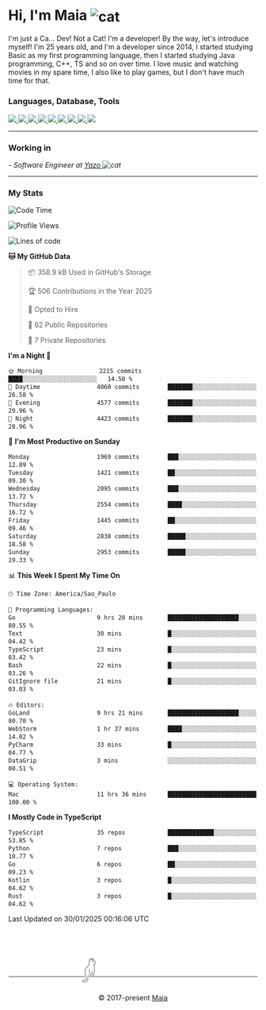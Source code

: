 <h1 align="left">Hi, I'm Maia 
<img src="https://emojis.slackmojis.com/emojis/images/1643509834/36299/black-cat.gif?1643509834" width="50" height="60" align="center"  alt="cat"/>
</h1>

I'm just a Ca... Dev! Not a Cat! I'm a developer! By the way, let's introduce myself!
I'm 25 years old, and I'm a developer since 2014, I started studying Basic as my first programming
language, then I started studying Java programming, C++, TS and so on over time.
I love music and watching movies in my spare time, I also like to play games, but I don't have much time for that.

<h3 align="left">Languages, Database, Tools</h3>
<p>
  <a href="https://www.typescriptlang.org">
    <img src="https://skillicons.dev/icons?i=ts" />
  </a>
  <a href="https://go.dev">
    <img src="https://skillicons.dev/icons?i=go" />
  </a>
  <a href="https://www.python.org">
    <img src="https://skillicons.dev/icons?i=python" />
  </a>
  <a href="https://gradle.org">
    <img src="https://skillicons.dev/icons?i=gradle" />
  </a>
  <a href="https://redis.io">
    <img src="https://skillicons.dev/icons?i=redis" />
  </a>
  <a href="https://www.mongodb.com">
    <img src="https://skillicons.dev/icons?i=mongodb" />
  </a>
  <a href="https://nodejs.org">
    <img src="https://skillicons.dev/icons?i=nodejs" />
  </a>
  <a href="https://www.javascript.com">
    <img src="https://skillicons.dev/icons?i=js" />
  </a>
  <a href="https://www.docker.com">
    <img src="https://skillicons.dev/icons?i=docker" />
  </a>
</p>

<hr/>

<h3>Working in</h3>

<p><em> - Software Engineer at <a href="[https://pdasolucoes.com.br](https://yazo.com.br/)">Yazo
</a><img src="https://media.giphy.com/media/WUlplcMpOCEmTGBtBW/giphy.gif" width="30" alt="cat"> 
</em></p>

<hr/>

### My Stats

<!--START_SECTION:waka-->
![Code Time](http://img.shields.io/badge/Code%20Time-5%2C166%20hrs%203%20mins-blue)

![Profile Views](http://img.shields.io/badge/Profile%20Views-2-blue)

![Lines of code](https://img.shields.io/badge/From%20Hello%20World%20I%27ve%20Written-5.4%20million%20lines%20of%20code-blue)

**🐱 My GitHub Data** 

> 📦 358.9 kB Used in GitHub's Storage 
 > 
> 🏆 506 Contributions in the Year 2025
 > 
> 💼 Opted to Hire
 > 
> 📜 62 Public Repositories 
 > 
> 🔑 7 Private Repositories 
 > 
**I'm a Night 🦉** 

```text
🌞 Morning                2215 commits        ████░░░░░░░░░░░░░░░░░░░░░   14.50 % 
🌆 Daytime                4060 commits        ███████░░░░░░░░░░░░░░░░░░   26.58 % 
🌃 Evening                4577 commits        ███████░░░░░░░░░░░░░░░░░░   29.96 % 
🌙 Night                  4423 commits        ███████░░░░░░░░░░░░░░░░░░   28.96 % 
```
📅 **I'm Most Productive on Sunday** 

```text
Monday                   1969 commits        ███░░░░░░░░░░░░░░░░░░░░░░   12.89 % 
Tuesday                  1421 commits        ██░░░░░░░░░░░░░░░░░░░░░░░   09.30 % 
Wednesday                2095 commits        ███░░░░░░░░░░░░░░░░░░░░░░   13.72 % 
Thursday                 2554 commits        ████░░░░░░░░░░░░░░░░░░░░░   16.72 % 
Friday                   1445 commits        ██░░░░░░░░░░░░░░░░░░░░░░░   09.46 % 
Saturday                 2838 commits        █████░░░░░░░░░░░░░░░░░░░░   18.58 % 
Sunday                   2953 commits        █████░░░░░░░░░░░░░░░░░░░░   19.33 % 
```


📊 **This Week I Spent My Time On** 

```text
🕑︎ Time Zone: America/Sao_Paulo

💬 Programming Languages: 
Go                       9 hrs 20 mins       ████████████████████░░░░░   80.55 % 
Text                     30 mins             █░░░░░░░░░░░░░░░░░░░░░░░░   04.42 % 
TypeScript               23 mins             █░░░░░░░░░░░░░░░░░░░░░░░░   03.42 % 
Bash                     22 mins             █░░░░░░░░░░░░░░░░░░░░░░░░   03.26 % 
GitIgnore file           21 mins             █░░░░░░░░░░░░░░░░░░░░░░░░   03.03 % 

🔥 Editors: 
GoLand                   9 hrs 21 mins       ████████████████████░░░░░   80.70 % 
WebStorm                 1 hr 37 mins        ████░░░░░░░░░░░░░░░░░░░░░   14.02 % 
PyCharm                  33 mins             █░░░░░░░░░░░░░░░░░░░░░░░░   04.77 % 
DataGrip                 3 mins              ░░░░░░░░░░░░░░░░░░░░░░░░░   00.51 % 

💻 Operating System: 
Mac                      11 hrs 36 mins      █████████████████████████   100.00 % 
```

**I Mostly Code in TypeScript** 

```text
TypeScript               35 repos            █████████████░░░░░░░░░░░░   53.85 % 
Python                   7 repos             ███░░░░░░░░░░░░░░░░░░░░░░   10.77 % 
Go                       6 repos             ██░░░░░░░░░░░░░░░░░░░░░░░   09.23 % 
Kotlin                   3 repos             █░░░░░░░░░░░░░░░░░░░░░░░░   04.62 % 
Rust                     3 repos             █░░░░░░░░░░░░░░░░░░░░░░░░   04.62 % 
```




 Last Updated on 30/01/2025 00:16:06 UTC
<!--END_SECTION:waka-->


<br/>
<br/>

<p align="center"><img src="https://raw.githubusercontent.com/gabrielmaialva33/gabrielmaialva33/master/assets/gray0_ctp_on_line.svg?sanitize=true" /></p>
<p align="center">&copy; 2017-present <a href="https://github.com/gabrielmaialva33/" target="_blank">Maia</a>

